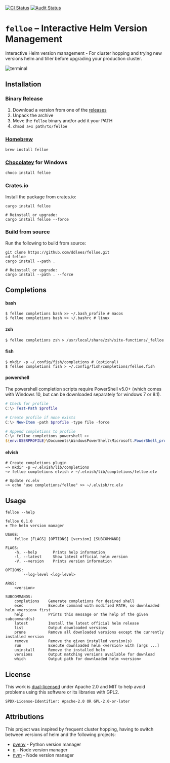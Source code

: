 [![CI Status](https://github.com/ddlees/felloe/workflows/Continuous%20integration/badge.svg)](https://github.com/ddlees/felloe/actions)
[![Audit Status](https://github.com/ddlees/felloe/workflows/Audit/badge.svg)](https://github.com/ddlees/felloe/actions)

# `felloe` – Interactive Helm Version Management

Interactive Helm version management - For cluster hopping and trying new versions helm and tiller before upgrading your production cluster.

![terminal](images/demo.svg)

## Installation

### Binary Release

1) Download a version from one of the [releases](https://github.com/ddlees/felloe/releases)
2) Unpack the archive
3) Move the `felloe` binary and/or add it your PATH
4) `chmod a+x path/to/felloe`

### [Homebrew](https://brew.sh)

``` console
brew install felloe
```

### [Chocolatey](https://chocolatey.org) for Windows

``` console
choco install felloe
```

### Crates.io

Install the package from crates.io:

``` console
cargo install felloe

# Reinstall or upgrade:
cargo install felloe --force
```

### Build from source

Run the following to build from source:

``` console
git clone https://github.com/ddlees/felloe.git
cd felloe
cargo install --path .

# Reinstall or upgrade:
cargo install --path . --force
```

## Completions

#### bash

``` shell
$ felloe completions bash >> ~/.bash_profile # macos
$ felloe completions bash >> ~/.bashrc # linux
```

#### zsh

``` shell
$ felloe completions zsh > /usr/local/share/zsh/site-functions/_felloe
```

#### fish

``` shell
$ mkdir -p ~/.config/fish/completions # (optional)
$ felloe completions fish > ~/.config/fish/completions/felloe.fish
```

#### powershell

The powershell completion scripts require PowerShell v5.0+ (which comes with Windows 10, but can be downloaded separately for windows 7 or 8.1).

``` powershell
# Check for profile
C:\> Test-Path $profile

# Create profile if none exists
C:\> New-Item -path $profile -type file -force

# Append completions to profile
C:\> felloe completions powershell >>
${env:USERPROFILE}\Documents\WindowsPowerShell\Microsoft.PowerShell_profile.ps1
```

#### elvish

``` shell
# Create completions plugin
~> mkdir -p ~/.elvish/lib/completions
~> felloe completions elvish > ~/.elvish/lib/completions/felloe.elv

# Update rc.elv
~> echo "use completions/felloe" >> ~/.elvish/rc.elv
```

## Usage

`felloe --help`

``` man
felloe 0.1.0
⎈ The helm version manager

USAGE:
    felloe [FLAGS] [OPTIONS] [version] [SUBCOMMAND]

FLAGS:
    -h, --help       Prints help information
    -l, --latest     Show latest official helm version
    -V, --version    Prints version information

OPTIONS:
        --log-level <log-level>    

ARGS:
    <version>    

SUBCOMMANDS:
    completions    Generate completions for desired shell
    exec           Execute command with modified PATH, so downloaded helm <version> first
    help           Prints this message or the help of the given subcommand(s)
    latest         Install the latest official helm release
    list           Output downloaded versions
    prune          Remove all downloaded versions except the currently installed version
    remove         Remove the given installed version(s)
    run            Execute downloaded helm <version> with [args ...]
    uninstall      Remove the installed helm
    versions       Output matching versions available for download
    which          Output path for downloaded helm <version>
```

## License

This work is [dual-licensed](LICENSE) under Apache 2.0 and MIT to help avoid problems using this software or its libraries with GPL2.

`SPDX-License-Identifier: Apache-2.0 OR GPL-2.0-or-later`


## Attributions

This project was inspired by frequent cluster hopping, having to switch between versions of helm and the following projects:

- [pyenv](https://github.com/pyenv/pyenv) - Python version manager
- [n](https://github.com/tj/n) - Node version manager
- [nvm](https://github.com/nvm-sh/nvm) - Node version manager
